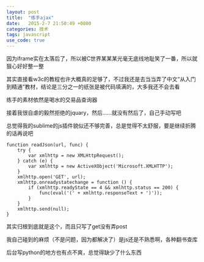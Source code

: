 ```yaml
---
layout: post
title:  "练手ajax"
date:   2015-2-7 21:50:49 +0800
categories: 技术
tags: javascript
use_code: true
---
```

因为iframe实在太落后了，所以被C世界某某某光毫无底线地耻笑了一番，所以就狠心好好整一整

其实直接看w3c的教程也许大概真的足够了，不过我还是去当当弄了中文“从入门到精通”教材，结论是三分之一的纸张是被代码填满的，大多我还不会去看

练手的素材依然是喝水的交易品查询器

接着我很自虐的毅然拒绝的jquary，然后……就没有然后了，自己手动写吧

总觉得我的sublime的js插件貌似还不够完善，总是觉得不太舒服，要是继续折腾的话再说吧

<!--more-->

    function readJson(url, func) {
        try {
            var xmlhttp = new XMLHttpRequest();
        } catch (e) {
            var xmlhttp = new ActiveXObject('Microsoft.XMLHTTP');
        }
        xmlhttp.open('GET', url);
        xmlhttp.onreadystatechange = function () {
            if (xmlhttp.readyState == 4 && xmlhttp.status == 200) {
                func(eval('(' + xmlhttp.responseText + ')'));
            }
        }
        xmlhttp.send(null);
    }

其实归根到底就是这个，而且只写了get没有弄post

我自己碰到的麻烦（不是问题，因为都解决了）是js还是不熟悉啊，各种翻书查库

后台写python的地方也有点不爽，总觉得缺少了什么东西
